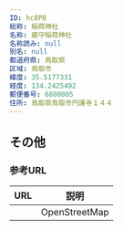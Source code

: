 ```yaml
---
ID: hc8P8
総称: 稲荷神社
名称: 瘡守稲荷神社
名称読み: null
別名: null
都道府県: 鳥取県
区域: 鳥取市
緯度: 35.5177331
経度: 134.2425492
郵便番号: 6800005
住所: 鳥取県鳥取市円護寺１４４
---
```


## その他

### 参考URL

| URL | 説明          |
| --- | ------------- |
|     | OpenStreetMap |
